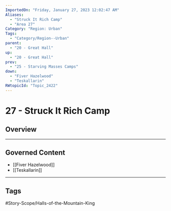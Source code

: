 ```yaml
---
ImportedOn: "Friday, January 27, 2023 12:02:47 AM"
Aliases:
  - "Struck It Rich Camp"
  - "Area 27"
Category: "Region: Urban"
Tags:
  - "Category/Region--Urban"
parent:
  - "20 - Great Hall"
up:
  - "20 - Great Hall"
prev:
  - "25 - Starving Masses Camps"
down:
  - "Fiver Hazelwood"
  - "Teskallarin"
RWtopicId: "Topic_2422"
---
```

# 27 - Struck It Rich Camp
## Overview
---
## Governed Content
- [[Fiver Hazelwood]]
- [[Teskallarin]]


---
## Tags
#Story-Scope/Halls-of-the-Mountain-King

